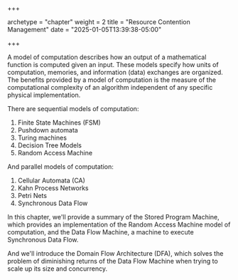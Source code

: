 +++

archetype = "chapter"
weight = 2
title = "Resource Contention Management"
date = "2025-01-05T13:39:38-05:00"

+++

A model of computation describes how an output of a 
mathematical function is computed given an input. 
These models specify how units of computation,
memories, and information (data) exchanges are organized.
The benefits provided by a model of computation is the
measure of the computational complexity of an algorithm
independent of any specific physical implementation.

There are sequential models of computation:
1. Finite State Machines (FSM)
2. Pushdown automata
3. Turing machines
4. Decision Tree Models
5. Random Access Machine

And parallel models of computation:
1. Cellular Automata (CA)
2. Kahn Process Networks
3. Petri Nets
4. Synchronous Data Flow

In this chapter, we'll provide a summary of the Stored Program Machine, which 
provides an implementation of the Random Access Machine model of computation, 
and the Data Flow Machine, a machine to execute Synchronous Data Flow.

And we'll introduce the Domain Flow Architecture (DFA), which
solves the problem of diminishing returns of the Data Flow Machine when 
trying to scale up its size and concurrency.

